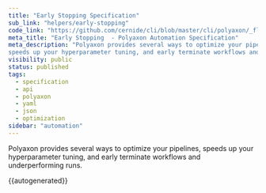 ```yaml
---
title: "Early Stopping Specification"
sub_link: "helpers/early-stopping"
code_link: "https://github.com/cernide/cli/blob/master/cli/polyaxon/_flow/early_stopping/policies.py"
meta_title: "Early Stopping  - Polyaxon Automation Specification"
meta_description: "Polyaxon provides several ways to optimize your pipelines,
speeds up your hyperparameter tuning, and early terminate workflows and underperforming runs."
visibility: public
status: published
tags:
  - specification
  - api
  - polyaxon
  - yaml
  - json
  - optimization
sidebar: "automation"
---
```


Polyaxon provides several ways to optimize your pipelines,
speeds up your hyperparameter tuning, and early terminate workflows and underperforming runs.

{{autogenerated}}
